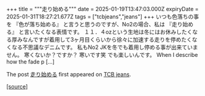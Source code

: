 +++
title = """走り始める"""
date = 2025-01-19T13:47:03.000Z
expiryDate = 2025-01-31T18:27:21.677Z
tags = ["tcbjeans","jeans"]
+++
いつも色落ちの事を 『色が落ち始める』 と言うと思うのですが、No2の場合、私は 『走り始める』 と言いたくなる表情です。 １１．４ozという生地は冬にはお休みしたくなる厚みなんですが着用して3ヶ月目くらいから徐々に加速する走りを停めたくなくなる不思議なデニムです。 私もNo2 JKを冬でも着用し停める事が出来ていません。 寒くないか？ですか？ 寒いです笑 でも楽しいんです。 When I describe how the fade p \[…\]

The post [走り始める](http://tcbjeans.com/2025/01/19/50866) first appeared on [TCB jeans](http://tcbjeans.com).

[[source]](http://tcbjeans.com/2025/01/19/50866)
